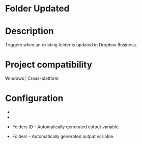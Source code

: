 ﻿# Folder Updated

# Description

Triggers when an existing folder is updated in Dropbox Business.

# Project compatibility

Windows | Cross-platform

# Configuration

* 
* 





* Folders ID - Automatically generated output variable.
* Folders - Automatically generated output variable.
